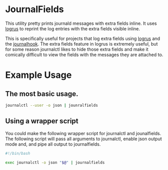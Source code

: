 # JournalFields
This utility pretty prints journald messages with extra fields inline.
It uses [logrus][logrus] to reprint the log entries with the extra fields
visible inline.

This is specifically useful for projects that log extra fields using
[logrus][logrus] and the [journalhook][journalhook].
The extra fields feature in logrus is extremely useful, but for some reason
journalctl likes to hide those extra fields and make it comically difficult
to view the fields with the messages they are attached to.

# Example Usage

## The most basic usage.
```bash
journalctl --user -o json | jounralfields
```

## Using a wrapper script

You could make the following wrapper script for journalctl and jounalfields.
The following script will pass all arguments to journalctl, enable json
output mode and, and pipe all output to journalfields.

```bash
#!/bin/bash

exec journalctl -o json "$@" | journalfields
```

[logrus]: https://github.com/sirupsen/logrus
[journalhook]: https://github.com/wercker/journalhook
